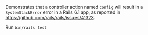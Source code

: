 Demonstrates that a controller action named `config` will result in a `SystemStackError` error in a Rails 6.1 app, as reported in https://github.com/rails/rails/issues/41323.

Run `bin/rails test`
